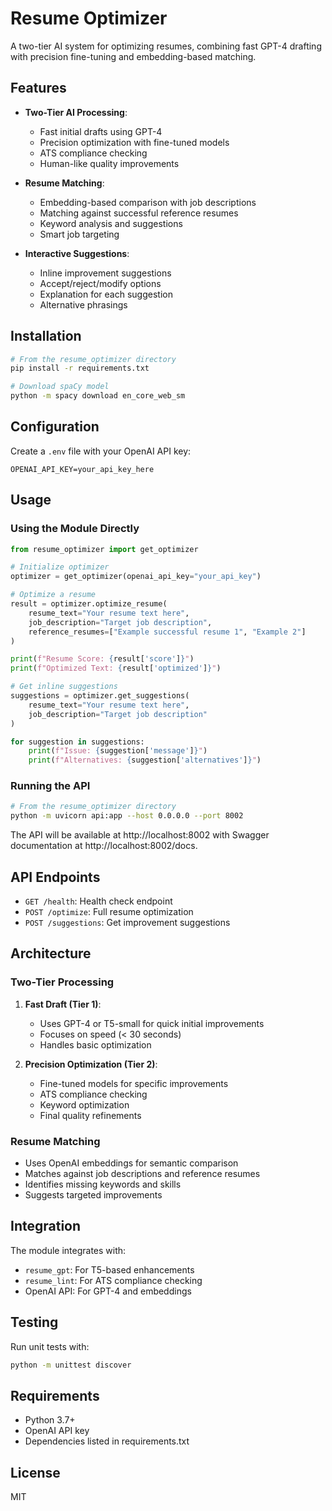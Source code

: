 # Resume Optimizer

A two-tier AI system for optimizing resumes, combining fast GPT-4 drafting with precision fine-tuning and embedding-based matching.

## Features

- **Two-Tier AI Processing**:
  - Fast initial drafts using GPT-4
  - Precision optimization with fine-tuned models
  - ATS compliance checking
  - Human-like quality improvements

- **Resume Matching**:
  - Embedding-based comparison with job descriptions
  - Matching against successful reference resumes
  - Keyword analysis and suggestions
  - Smart job targeting

- **Interactive Suggestions**:
  - Inline improvement suggestions
  - Accept/reject/modify options
  - Explanation for each suggestion
  - Alternative phrasings

## Installation

```bash
# From the resume_optimizer directory
pip install -r requirements.txt

# Download spaCy model
python -m spacy download en_core_web_sm
```

## Configuration

Create a `.env` file with your OpenAI API key:

```env
OPENAI_API_KEY=your_api_key_here
```

## Usage

### Using the Module Directly

```python
from resume_optimizer import get_optimizer

# Initialize optimizer
optimizer = get_optimizer(openai_api_key="your_api_key")

# Optimize a resume
result = optimizer.optimize_resume(
    resume_text="Your resume text here",
    job_description="Target job description",
    reference_resumes=["Example successful resume 1", "Example 2"]
)

print(f"Resume Score: {result['score']}")
print(f"Optimized Text: {result['optimized']}")

# Get inline suggestions
suggestions = optimizer.get_suggestions(
    resume_text="Your resume text here",
    job_description="Target job description"
)

for suggestion in suggestions:
    print(f"Issue: {suggestion['message']}")
    print(f"Alternatives: {suggestion['alternatives']}")
```

### Running the API

```bash
# From the resume_optimizer directory
python -m uvicorn api:app --host 0.0.0.0 --port 8002
```

The API will be available at http://localhost:8002 with Swagger documentation at http://localhost:8002/docs.

## API Endpoints

- `GET /health`: Health check endpoint
- `POST /optimize`: Full resume optimization
- `POST /suggestions`: Get improvement suggestions

## Architecture

### Two-Tier Processing

1. **Fast Draft (Tier 1)**:
   - Uses GPT-4 or T5-small for quick initial improvements
   - Focuses on speed (< 30 seconds)
   - Handles basic optimization

2. **Precision Optimization (Tier 2)**:
   - Fine-tuned models for specific improvements
   - ATS compliance checking
   - Keyword optimization
   - Final quality refinements

### Resume Matching

- Uses OpenAI embeddings for semantic comparison
- Matches against job descriptions and reference resumes
- Identifies missing keywords and skills
- Suggests targeted improvements

## Integration

The module integrates with:
- `resume_gpt`: For T5-based enhancements
- `resume_lint`: For ATS compliance checking
- OpenAI API: For GPT-4 and embeddings

## Testing

Run unit tests with:

```bash
python -m unittest discover
```

## Requirements

- Python 3.7+
- OpenAI API key
- Dependencies listed in requirements.txt

## License

MIT 